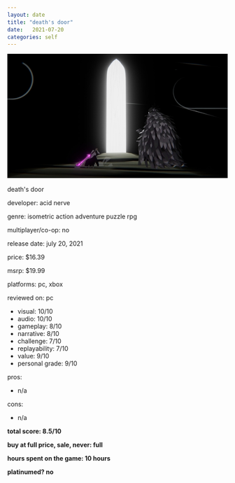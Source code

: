 ```yaml
---
layout: date
title: "death's door"
date:   2021-07-20
categories: self
---
```


![mos](/assets/img/deathsdoor.jpg)

death's door

developer: acid nerve

genre: isometric action adventure puzzle rpg

multiplayer/co-op: no

release date: july 20, 2021

price: $16.39

msrp: $19.99

platforms: pc, xbox

reviewed on: pc

- visual: 10/10
- audio: 10/10
- gameplay: 8/10
- narrative: 8/10
- challenge: 7/10
- replayability: 7/10
- value: 9/10
- personal grade: 9/10

pros:
- n/a

cons:
- n/a

**total score: 8.5/10**

**buy at full price, sale, never: full**

**hours spent on the game: 10 hours**

**platinumed? no**
